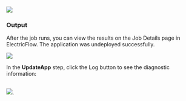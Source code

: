 <br />
<img src="../../plugins/EC-WebLogic/images/UpdateApp/EC-WLSUpdateAppStatus2.png" />

<h3>Output</h3>
<p>After the job runs, you can view the results on the Job Details page in ElectricFlow. The application was undeployed successfully.</p>
<img src="../../plugins/EC-WebLogic/images/UpdateApp/EC-WLSUpdateAppStatus3.png" />
<p>In the <b>UpdateApp</b> step, click the Log button to see the diagnostic information:</p>
<br />
<img src="../../plugins/EC-WebLogic/images/UpdateApp/EC-WLSUpdateAppStatus4.png" />.
